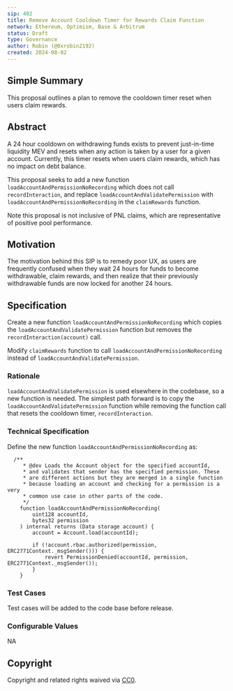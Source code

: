 ```yaml
---
sip: 402
title: Remove Account Cooldown Timer for Rewards Claim Function
network: Ethereum, Optimism, Base & Arbitrum
status: Draft
type: Governance
author: Robin (@0xrobin2192)
created: 2024-08-02
---
```


## Simple Summary

This proposal outlines a plan to remove the cooldown timer reset when users claim rewards.

## Abstract

A 24 hour cooldown on withdrawing funds exists to prevent just-in-time liquidity MEV and resets when any action is taken by a user for a given account. Currently, this timer resets when users claim rewards, which has no impact on debt balance. 

This proposal seeks to add a new function `loadAccountAndPermissionNoRecording` which does not call `recordInteraction`, and replace `loadAccountAndValidatePermission` with `loadAccountAndPermissionNoRecording` in the `claimRewards` function.

Note this proposal is not inclusive of PNL claims, which are representative of positive pool performance.


## Motivation

The motivation behind this SIP is to remedy poor UX, as users are frequently confused when they wait 24 hours for funds to become withdrawable, claim rewards, and then realize that their previously withdrawable funds are now locked for another 24 hours.

## Specification

Create a new function `loadAccountAndPermissionNoRecording` which copies the `loadAccountAndValidatePermission` function but removes the `recordInteraction(account)` call.

Modify `claimRewards` function to call `loadAccountAndPermissionNoRecording` instead of `loadAccountAndValidatePermission`.


### Rationale

`loadAccountAndValidatePermission` is used elsewhere in the codebase, so a new function is needed. The simplest path forward is to copy the `loadAccountAndValidatePermission` function while removing the function call that resets the cooldown timer, `recordInteraction`.


### Technical Specification

Define the new function `loadAccountAndPermissionNoRecording` as: 
```
  /**
     * @dev Loads the Account object for the specified accountId,
     * and validates that sender has the specified permission. These
     * are different actions but they are merged in a single function
     * because loading an account and checking for a permission is a very
     * common use case in other parts of the code.
     */
    function loadAccountAndPermissionNoRecording(
        uint128 accountId,
        bytes32 permission
    ) internal returns (Data storage account) {
        account = Account.load(accountId);

        if (!account.rbac.authorized(permission, ERC2771Context._msgSender())) {
            revert PermissionDenied(accountId, permission, ERC2771Context._msgSender());
        }
    }

```

### Test Cases

Test cases will be added to the code base before release.

### Configurable Values

NA

## Copyright

Copyright and related rights waived via [CC0](https://creativecommons.org/publicdomain/zero/1.0/).
